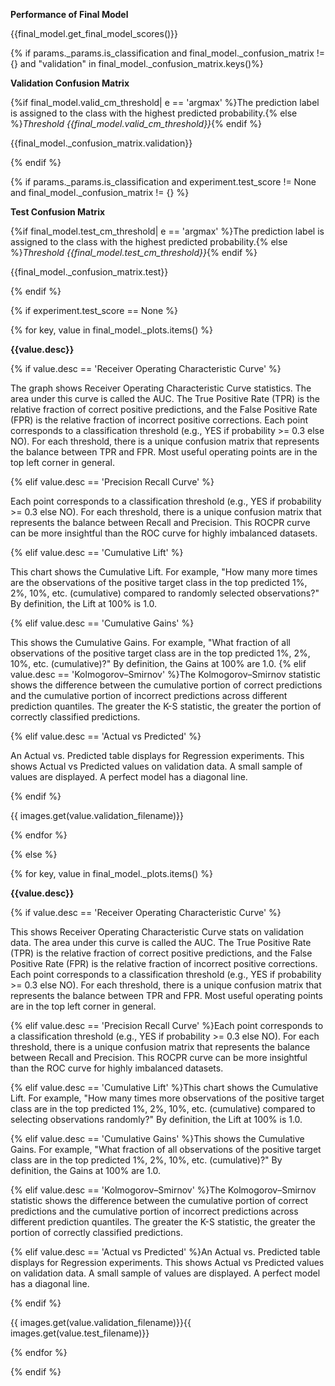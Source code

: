 **Performance of Final Model**

{{final_model.get_final_model_scores()}}

{% if params._params.is_classification and final_model._confusion_matrix != {} and "validation" in final_model._confusion_matrix.keys()%}

**Validation Confusion Matrix**

{%if final_model.valid_cm_threshold| e == 'argmax' %}The prediction label is assigned to the class with the highest predicted probability.{% else %}*Threshold {{final_model.valid_cm_threshold}}*{% endif %}

{{final_model._confusion_matrix.validation}}

{% endif %} 

{% if params._params.is_classification and experiment.test_score != None  and final_model._confusion_matrix != {} %}

**Test Confusion Matrix**

{%if final_model.test_cm_threshold| e == 'argmax' %}The prediction label is assigned to the class with the highest predicted probability.{% else %}*Threshold {{final_model.test_cm_threshold}}*{% endif %}

{{final_model._confusion_matrix.test}}

{% endif %}

{% if experiment.test_score == None %}

{% for key, value in final_model._plots.items() %}

**{{value.desc}}**

{% if value.desc == 'Receiver Operating Characteristic Curve' %}

The graph shows Receiver Operating Characteristic Curve statistics. The area under this curve is called the AUC. The True Positive Rate (TPR) is the relative fraction of correct positive predictions, and the False Positive Rate (FPR) is the relative fraction of incorrect positive corrections. Each point corresponds to a classification threshold (e.g., YES if probability >= 0.3 else NO). For each threshold, there is a unique confusion matrix that represents the balance between TPR and FPR. Most useful operating points are in the top left corner in general.

{% elif value.desc == 'Precision Recall Curve' %}

Each point corresponds to a classification threshold (e.g., YES if probability >= 0.3 else NO). For each threshold, there is a unique confusion matrix that represents the balance between Recall and Precision. This ROCPR curve can be more insightful than the ROC curve for highly imbalanced datasets.

{% elif value.desc == 'Cumulative Lift' %}

This chart shows the Cumulative Lift. For example, "How many more times are the observations of the positive target class in the top predicted 1%, 2%, 10%, etc. (cumulative) compared to randomly selected observations?" By definition, the Lift at 100% is 1.0.

{% elif value.desc == 'Cumulative Gains' %}

This shows the Cumulative Gains. For example, "What fraction of all observations of the positive target class are in the top predicted 1%, 2%, 10%, etc. (cumulative)?" By definition, the Gains at 100% are 1.0. {% elif value.desc == 'Kolmogorov–Smirnov' %}The Kolmogorov–Smirnov statistic shows the difference between the cumulative portion of correct predictions and the cumulative portion of incorrect predictions across different prediction quantiles.  The greater the K-S statistic, the greater the portion of correctly classified predictions.

{% elif value.desc == 'Actual vs Predicted' %}

An Actual vs. Predicted table displays for Regression experiments. This shows Actual vs Predicted values on validation data. A small sample of values are displayed. A perfect model has a diagonal line.

{% endif %}

{{ images.get(value.validation_filename)}}

{% endfor %}

{% else %}

{% for key, value in final_model._plots.items() %}

**{{value.desc}}**

{% if value.desc == 'Receiver Operating Characteristic Curve' %}

This shows Receiver Operating Characteristic Curve stats on validation data. The area under this curve is called the AUC. The True Positive Rate (TPR) is the relative fraction of correct positive predictions, and the False Positive Rate (FPR) is the relative fraction of incorrect positive corrections. Each point corresponds to a classification threshold (e.g., YES if probability >= 0.3 else NO). For each threshold, there is a unique confusion matrix that represents the balance between TPR and FPR. Most useful operating points are in the top left corner in general.

{% elif value.desc == 'Precision Recall Curve' %}Each point corresponds to a classification threshold (e.g., YES if probability >= 0.3 else NO). For each threshold, there is a unique confusion matrix that represents the balance between Recall and Precision. This ROCPR curve can be more insightful than the ROC curve for highly imbalanced datasets.

{% elif value.desc == 'Cumulative Lift' %}This chart shows the Cumulative Lift. For example, "How many times more observations of the positive target class are in the top predicted 1%, 2%, 10%, etc. (cumulative) compared to selecting observations randomly?" By definition, the Lift at 100% is 1.0.

{% elif value.desc == 'Cumulative Gains' %}This shows the Cumulative Gains. For example, "What fraction of all observations of the positive target class are in the top predicted 1%, 2%, 10%, etc. (cumulative)?" By definition, the Gains at 100% are 1.0.

{% elif value.desc == 'Kolmogorov–Smirnov' %}The Kolmogorov–Smirnov statistic shows the difference between the cumulative portion of correct predictions and the cumulative portion of incorrect predictions across different prediction quantiles.  The greater the K-S statistic, the greater the portion of correctly classified predictions.

{% elif value.desc == 'Actual vs Predicted' %}An Actual vs. Predicted table displays for Regression experiments. This shows Actual vs Predicted values on validation data. A small sample of values are displayed. A perfect model has a diagonal line.

{% endif %}

{{ images.get(value.validation_filename)}}{{ images.get(value.test_filename)}}

{% endfor %}

{% endif %}

